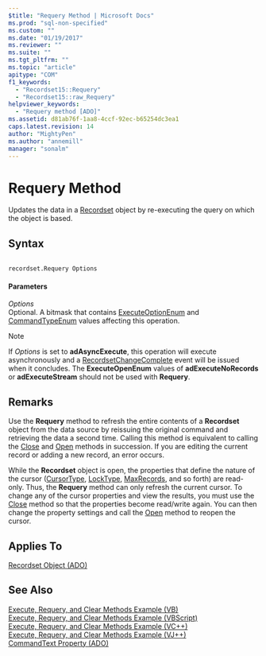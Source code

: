 ```yaml
---
$title: "Requery Method | Microsoft Docs"
ms.prod: "sql-non-specified"
ms.custom: ""
ms.date: "01/19/2017"
ms.reviewer: ""
ms.suite: ""
ms.tgt_pltfrm: ""
ms.topic: "article"
apitype: "COM"
f1_keywords: 
  - "Recordset15::Requery"
  - "Recordset15::raw_Requery"
helpviewer_keywords: 
  - "Requery method [ADO]"
ms.assetid: d81ab76f-1aa8-4ccf-92ec-b65254dc3ea1
caps.latest.revision: 14
author: "MightyPen"
ms.author: "annemill"
manager: "sonalm"
---
```

# Requery Method
Updates the data in a [Recordset](../../../ado/reference/ado-api/recordset-object-ado.md) object by re-executing the query on which the object is based.  
  
## Syntax  
  
```  
  
recordset.Requery Options  
```  
  
#### Parameters  
 *Options*  
 Optional. A bitmask that contains [ExecuteOptionEnum](../../../ado/reference/ado-api/executeoptionenum.md) and [CommandTypeEnum](../../../ado/reference/ado-api/commandtypeenum.md) values affecting this operation.  
  
> [!NOTE]
>  If *Options* is set to **adAsyncExecute**, this operation will execute asynchronously and a [RecordsetChangeComplete](../../../ado/reference/ado-api/willchangerecordset-and-recordsetchangecomplete-events-ado.md) event will be issued when it concludes. The **ExecuteOpenEnum** values of **adExecuteNoRecords** or **adExecuteStream** should not be used with **Requery**.  
  
## Remarks  
 Use the **Requery** method to refresh the entire contents of a **Recordset** object from the data source by reissuing the original command and retrieving the data a second time. Calling this method is equivalent to calling the [Close](../../../ado/reference/ado-api/close-method-ado.md) and [Open](../../../ado/reference/ado-api/open-method-ado-recordset.md) methods in succession. If you are editing the current record or adding a new record, an error occurs.  
  
 While the **Recordset** object is open, the properties that define the nature of the cursor ([CursorType](../../../ado/reference/ado-api/cursortype-property-ado.md), [LockType](../../../ado/reference/ado-api/locktype-property-ado.md), [MaxRecords](../../../ado/reference/ado-api/maxrecords-property-ado.md), and so forth) are read-only. Thus, the **Requery** method can only refresh the current cursor. To change any of the cursor properties and view the results, you must use the [Close](../../../ado/reference/ado-api/close-method-ado.md) method so that the properties become read/write again. You can then change the property settings and call the [Open](../../../ado/reference/ado-api/open-method-ado-recordset.md) method to reopen the cursor.  
  
## Applies To  
 [Recordset Object (ADO)](../../../ado/reference/ado-api/recordset-object-ado.md)  
  
## See Also  
 [Execute, Requery, and Clear Methods Example (VB)](../../../ado/reference/ado-api/execute-requery-and-clear-methods-example-vb.md)   
 [Execute, Requery, and Clear Methods Example (VBScript)](../../../ado/reference/ado-api/execute-requery-and-clear-methods-example-vbscript.md)   
 [Execute, Requery, and Clear Methods Example (VC++)](../../../ado/reference/ado-api/execute-requery-and-clear-methods-example-vc.md)   
 [Execute, Requery, and Clear Methods Example (VJ++)](../../../ado/reference/ado-api/execute-requery-and-clear-methods-example-vj.md)   
 [CommandText Property (ADO)](../../../ado/reference/ado-api/commandtext-property-ado.md)